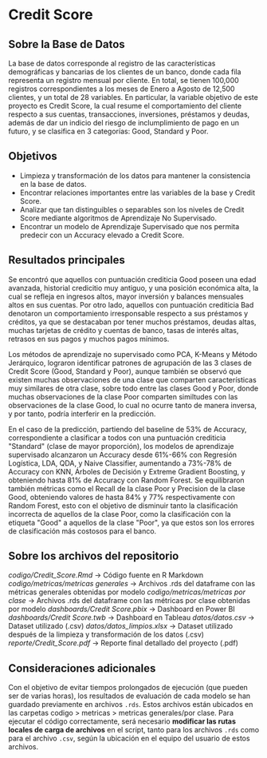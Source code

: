 # Credit Score

## Sobre la Base de Datos
La base de datos corresponde al registro de las características demográficas y bancarias de los clientes de un banco, donde cada fila representa un registro mensual por cliente. En total, se tienen 100,000 registros correspondientes a los meses de Enero a Agosto de 12,500 clientes, y un total de 28 variables. En particular, la variable objetivo de este proyecto es Credit Score, la cual resume el comportamiento del cliente respecto a sus cuentas, transacciones, inversiones, préstamos y deudas, además de dar un indicio del riesgo de inclumplimiento de pago en un futuro, y se clasifica en 3 categorías: Good, Standard y Poor.

## Objetivos
* Limpieza y transformación de los datos para mantener la consistencia en la base de datos. 
* Encontrar relaciones importantes entre las variables de la base y Credit Score.
* Analizar que tan distinguibles o separables son los niveles de Credit Score mediante algoritmos de Aprendizaje No Supervisado.
* Encontrar un modelo de Aprendizaje Supervisado que nos permita predecir con un Accuracy elevado a Credit Score.

## Resultados principales
Se encontró que aquellos con puntuación crediticia Good poseen una edad avanzada, historial credicitio muy antiguo, y una posición económica alta, la cual se refleja en ingresos altos, mayor inversión y balances mensuales altos en sus cuentas. Por otro lado, aquellos con puntuación crediticia Bad denotaron un comportamiento irresponsable respecto a sus préstamos y créditos, ya que se destacaban por tener muchos préstamos, deudas altas, muchas tarjetas de crédito y cuentas de banco, tasas de interés altas, retrasos en sus pagos y muchos pagos mínimos.

Los métodos de aprendizaje no supervisado como PCA, K-Means y Método Jerárquico, lograron identificar patrones de agrupación de las 3 clases de Credit Score (Good, Standard y Poor), aunque también se observó que existen muchas observaciones de una clase que comparten características muy similares de otra clase, sobre todo entre las clases Good y Poor, donde muchas observaciones de la clase Poor comparten similtudes con las observaciones de la clase Good, lo cual no ocurre tanto de manera inversa, y por tanto, podría interferir en la predicción.

En el caso de la predicción, partiendo del baseline de 53% de Accuracy, correspondiente a clasificar a todos con una puntuación crediticia "Standard" (clase de mayor proporción), los modelos de aprendizaje supervisado alcanzaron un Accuracy desde 61%-66% con Regresión Logística, LDA, QDA, y Naive Classifier, aumentando a 73%-78% de Accuracy con KNN, Árboles de Decisión y Extreme Gradient Boosting, y obteniendo hasta 81% de Accuracy con Random Forest. Se equilibraron también métricas como el Recall de la clase Poor y Precision de la clase Good, obteniendo valores de hasta 84% y 77% respectivamente con Random Forest, esto con el objetivo de disminuir tanto la clasificación incorrecta de aquellos de la clase Poor, como la clasificación con la etiqueta "Good" a aquellos de la clase "Poor", ya que estos son los errores de clasificación más costosos para el banco.

## Sobre los archivos del repositorio

*codigo/Credit_Score.Rmd* → Código fuente en R Markdown
*codigo/metricas/metricas generales* -> Archivos .rds del dataframe con las métricas generales obtenidas por modelo
*codigo/metricas/metricas por clase* -> Archivos .rds del dataframe con las métricas por clase obtenidas por modelo
*dashboards/Credit Score.pbix* -> Dashboard en Power BI
*dashboards/Credit Score.twb* -> Dashboard en Tableau
*datos/datos.csv* → Dataset utilizado (.csv)
*datos/datos_limpios.xlsx* -> Dataset utilizado después de la limpieza y transformación de los datos (.csv)
*reporte/Credit_Score.pdf* → Reporte final detallado del proyecto (.pdf)

## Consideraciones adicionales
Con el objetivo de evitar tiempos prolongados de ejecución (que pueden ser de varias horas), los resultados de evaluación de cada modelo se han guardado previamente en archivos `.rds`. Estos archivos están ubicados en las carpetas codigo > metricas > metricas generales/por clase. Para ejecutar el código correctamente, será necesario **modificar las rutas locales de carga de archivos** en el script, tanto para los archivos `.rds` como para el archivo `.csv`, según la ubicación en el equipo del usuario de estos archivos.
